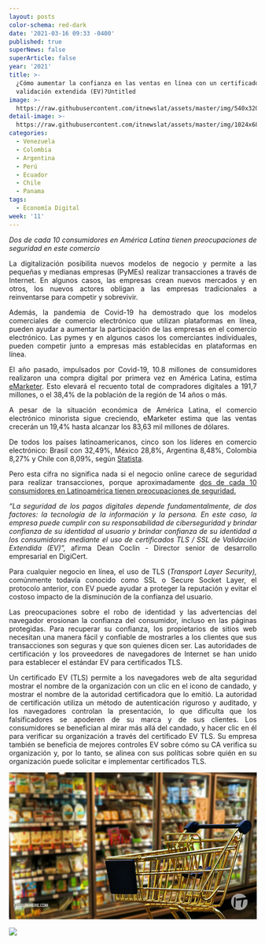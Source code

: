 ```yaml
---
layout: posts
color-schema: red-dark
date: '2021-03-16 09:33 -0400'
published: true
superNews: false
superArticle: false
year: '2021'
title: >-
  ¿Cómo aumentar la confianza en las ventas en línea con un certificado de
  validación extendida (EV)?Untitled
image: >-
  https://raw.githubusercontent.com/itnewslat/assets/master/img/540x320/e-compras-p.jpg
detail-image: >-
  https://raw.githubusercontent.com/itnewslat/assets/master/img/1024x680/e-compras-g.jpg
categories:
  - Venezuela
  - Colombia
  - Argentina
  - Perú
  - Ecuador
  - Chile
  - Panama
tags:
  - Economía Digital
week: '11'
---
```

<p style="text-align: justify;"><em>Dos de cada 10 consumidores en América Latina tienen preocupaciones de seguridad en este comercio</em></p>
<p style="text-align: justify;">La digitalización posibilita nuevos modelos de negocio y permite a las pequeñas y medianas empresas (PyMEs) realizar transacciones a través de Internet. En algunos casos, las empresas crean nuevos mercados y en otros, los nuevos actores obligan a las empresas tradicionales a reinventarse para competir y sobrevivir.</p>
<p style="text-align: justify;">Además, la pandemia de Covid-19 ha demostrado que los modelos comerciales de comercio electrónico que utilizan plataformas en línea, pueden ayudar a aumentar la participación de las empresas en el comercio electrónico. Las pymes y en algunos casos los comerciantes individuales, pueden competir junto a empresas más establecidas en plataformas en línea.</p>
<p style="text-align: justify;">El año pasado, impulsados por Covid-19, 10.8 millones de consumidores realizaron una compra digital por primera vez en América Latina, estima <a href="https://www.emarketer.com/content/latin-america-ecommerce-2020">eMarketer</a>. Esto elevará el recuento total de compradores digitales a 191,7 millones, o el 38,4% de la población de la región de 14 años o más.</p>
<p style="text-align: justify;">A pesar de la situación económica de América Latina, el comercio electrónico minorista sigue creciendo, eMarketer estima que las ventas crecerán un 19,4% hasta alcanzar los 83,63 mil millones de dólares.</p>
<p style="text-align: justify;">De todos los países latinoamericanos, cinco son los líderes en comercio electrónico: Brasil con 32,49%, México 28,8%, Argentina 8,48%, Colombia 8,27% y Chile con 8,09%, según <a href="https://www.statista.com/forecasts/256166/regional-distribution-of-b2c-e-commerce-in-latin-america">Statista</a>.</p>
<p style="text-align: justify;">Pero esta cifra no significa nada si el negocio online carece de seguridad para realizar transacciones, porque aproximadamente <a href="https://repositorio.cepal.org/bitstream/handle/11362/44976/1/S1900842_es.pdf">dos de cada 10 consumidores en Latinoamérica tienen preocupaciones de seguridad.</a></p>
<p style="text-align: justify;"><em>“La seguridad de los pagos digitales depende fundamentalmente, de dos factores: la tecnología de la información y la persona. En este caso, la empresa puede cumplir con su responsabilidad de ciberseguridad y brindar confianza de su identidad al usuario y brindar confianza de su identidad a los consumidores mediante el uso de certificados TLS / SSL de Validación Extendida (EV)”, </em>afirma Dean Coclin - Director senior de desarrollo empresarial en DigiCert.</p>
<p style="text-align: justify;">Para cualquier negocio en línea, el uso de TLS (<em>Transport Layer Security),</em> comúnmente todavía conocido como SSL o Secure Socket Layer, el protocolo anterior, con EV puede ayudar a proteger la reputación y evitar el costoso impacto de la disminución de la confianza del usuario.</p>
<p style="text-align: justify;">Las preocupaciones sobre el robo de identidad y las advertencias del navegador erosionan la confianza del consumidor, incluso en las páginas protegidas. Para recuperar su confianza, los propietarios de sitios web necesitan una manera fácil y confiable de mostrarles a los clientes que sus transacciones son seguras y que son quienes dicen ser. Las autoridades de certificación y los proveedores de navegadores de Internet se han unido para establecer el estándar EV para certificados TLS.</p>
<p style="text-align: justify;">Un certificado EV (TLS) permite a los navegadores web de alta seguridad mostrar el nombre de la organización con un clic en el icono de candado, y mostrar el nombre de la autoridad certificadora que lo emitió. La autoridad de certificación utiliza un método de autenticación riguroso y auditado, y los navegadores controlan la presentación, lo que dificulta que los falsificadores se apoderen de su marca y de sus clientes. Los consumidores se benefician al mirar más allá del candado, y hacer clic en él para verificar su organización a través del certificado EV TLS. Su empresa también se beneficia de mejores controles EV sobre cómo su CA verifica su organización y, por lo tanto, se alinea con sus políticas sobre quién en su organización puede solicitar e implementar certificados TLS.</p>

![](https://raw.githubusercontent.com/itnewslat/assets/master/img/540x320/e-compras-p.jpg)

<img src="https://tracker.metricool.com/c3po.jpg?hash=56f88a41e39ab42c063cc51676587a04"/>
